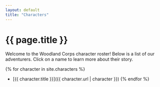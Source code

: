 ```yaml
---
layout: default
title: "Characters"
---
```


# {{ page.title }}

Welcome to the Woodland Corps character roster! Below is a list of our adventurers. Click on a name to learn more about their story.

{% for character in site.characters %}
- [{{ character.title }}]({{ character.url | character }})
{% endfor %}
